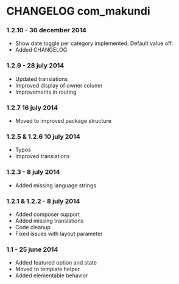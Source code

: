 # CHANGELOG com_makundi### 1.2.10 - 30 december 2014* Show date toggle per category implemented. Default value off.* Added CHANGELOG### 1.2.9 - 28 july 2014* Updated translations* Improved display of owner column* Improvements in routing### 1.2.7 16 july 2014* Moved to improved package structure### 1.2.5 & 1.2.6 10 july 2014* Typos* Improved translations### 1.2.3 - 8 july 2014* Added missing language strings### 1.2.1 & 1.2.2 - 8 july 2014* Added composer support* Added missing translations* Code cleanup* Fixed issues with layout parameter### 1.1 - 25 june 2014* Added featured option and state* Moved to template helper* Added elementable behavior
